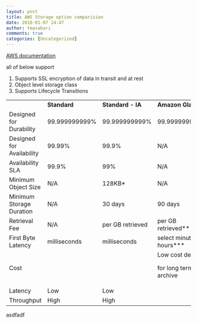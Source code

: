 ```yaml
---
layout: post
title: AWS Storage option comparision
date: 2018-01-07 14:47
author: tmasabari
comments: true
categories: [Uncategorized]
---
```

<a href="https://aws.amazon.com/s3/storage-classes/">AWS documentation</a>

all of below support
<ol>
 	<li>Supports SSL encryption of data in transit and at rest</li>
 	<li>Object level storage class</li>
 	<li>Supports Lifecycle Transitions</li>
</ol>
<table border="0" width="473" cellspacing="0" cellpadding="1">
<tbody>
<tr>
<td width="65"></td>
<td width="29"><b>Standard
</b></td>
<td width="42"><b>Standard - IA
</b></td>
<td width="60"><b>Amazon Glacier
</b></td>
</tr>
<tr>
<td valign="middle">Designed for Durability</td>
<td valign="middle">99.999999999%</td>
<td valign="middle">99.999999999%</td>
<td valign="middle">99.999999999%</td>
</tr>
<tr>
<td valign="middle">Designed for Availability</td>
<td valign="middle">99.99%</td>
<td valign="middle">99.9%</td>
<td valign="middle">N/A</td>
</tr>
<tr>
<td valign="middle">Availability SLA</td>
<td valign="middle">99.9%</td>
<td valign="middle">99%</td>
<td valign="middle">N/A</td>
</tr>
<tr>
<td>Minimum Object Size</td>
<td>N/A</td>
<td>128KB*</td>
<td>N/A</td>
</tr>
<tr>
<td>Minimum Storage Duration</td>
<td>N/A</td>
<td>30 days</td>
<td>90 days</td>
</tr>
<tr>
<td>Retrieval Fee</td>
<td>N/A</td>
<td>per GB retrieved</td>
<td>per GB retrieved**</td>
</tr>
<tr>
<td>First Byte Latency</td>
<td>milliseconds</td>
<td>milliseconds</td>
<td>select minutes or hours***</td>
</tr>
<tr>
<td>Cost</td>
<td></td>
<td></td>
<td>Low cost design

for long term archive</td>
</tr>
<tr>
<td>Latency</td>
<td>Low</td>
<td>Low</td>
<td></td>
</tr>
<tr>
<td>Throughput</td>
<td>High</td>
<td>High</td>
<td></td>
</tr>
</tbody>
</table>
asdfadf
